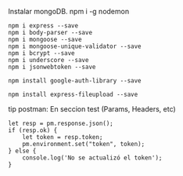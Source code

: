 
Instalar mongoDB.
npm i -g nodemon

```
npm i express --save
npm i body-parser --save 
npm i mongoose --save
npm i mongoose-unique-validator --save
npm i bcrypt --save
npm i underscore --save
npm i jsonwebtoken --save

npm install google-auth-library --save

npm install express-fileupload --save
```

tip postman:
En seccion test (Params, Headers, etc)
```
let resp = pm.response.json();
if (resp.ok) {
    let token = resp.token;
    pm.environment.set("token", token);   
} else {
    console.log('No se actualizó el token');
}
```